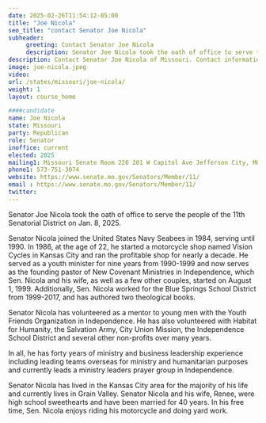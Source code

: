 ```yaml
---
date: 2025-02-26T11:54:12-05:00
title: "Joe Nicola"
seo_title: "contact Senator Joe Nicola"
subheader:
     greeting: Contact Senator Joe Nicola
     description: Senator Joe Nicola took the oath of office to serve the people of the 11th Senatorial District on Jan. 8, 2025. 
description: Contact Senator Joe Nicola of Missouri. Contact information for Joe Nicola includes email address, phone number, and mailing address.
image: joe-nicola.jpeg
video:
url: /states/missouri/joe-nicola/
weight: 1
layout: course_home

####candidate
name: Joe Nicola
state: Missouri
party: Republican
role: Senator
inoffice: current
elected: 2025
mailing1: Missouri Senate Room 226 201 W Capitol Ave Jefferson City, MO 65101
phone1: 573-751-3074
website: https://www.senate.mo.gov/Senators/Member/11/
email : https://www.senate.mo.gov/Senators/Member/11/
twitter: 
---
```

Senator Joe Nicola took the oath of office to serve the people of the 11th Senatorial District on Jan. 8, 2025. 

Senator Nicola joined the United States Navy Seabees in 1984, serving until 1990. In 1986, at the age of 22, he started a motorcycle shop named Vision Cycles in Kansas City and ran the profitable shop for nearly a decade. He served as a youth minister for nine years from 1990-1999 and now serves as the founding pastor of New Covenant Ministries in Independence, which Sen. Nicola and his wife, as well as a few other couples, started on August 1, 1999. Additionally, Sen. Nicola worked for the Blue Springs School District from 1999-2017, and has authored two theological books.

Senator Nicola has volunteered as a mentor to young men with the Youth Friends Organization in Independence. He has also volunteered with Habitat for Humanity, the Salvation Army, City Union Mission, the Independence School District and several other non-profits over many years.

In all, he has forty years of ministry and business leadership experience including leading teams overseas for ministry and humanitarian purposes and currently leads a ministry leaders prayer group in Independence.

Senator Nicola has lived in the Kansas City area for the majority of his life and currently lives in Grain Valley. Senator Nicola and his wife, Renee, were high school sweethearts and have been married for 40 years. In his free time, Sen. Nicola enjoys riding his motorcycle and doing yard work.
